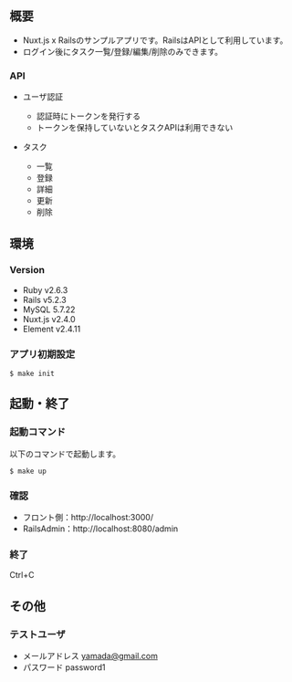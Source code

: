 ## 概要
- Nuxt.js x Railsのサンプルアプリです。RailsはAPIとして利用しています。
- ログイン後にタスク一覧/登録/編集/削除のみできます。

### API
- ユーザ認証
  - 認証時にトークンを発行する
  - トークンを保持していないとタスクAPIは利用できない

- タスク
  - 一覧
  - 登録
  - 詳細
  - 更新
  - 削除

## 環境
### Version
- Ruby v2.6.3
- Rails v5.2.3
- MySQL 5.7.22
- Nuxt.js v2.4.0
- Element v2.4.11

### アプリ初期設定
```
$ make init
```

## 起動・終了

### 起動コマンド

以下のコマンドで起動します。

```
$ make up
```

### 確認

- フロント側：http://localhost:3000/
- RailsAdmin：http://localhost:8080/admin

### 終了
Ctrl+C

## その他
### テストユーザ
- メールアドレス yamada@gmail.com
- パスワード password1